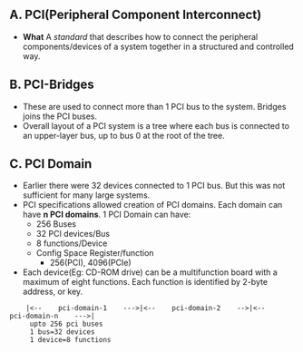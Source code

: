 ## A. PCI(Peripheral Component Interconnect)
- **What** A *standard* that describes how to connect the peripheral components/devices of a system together in a structured and controlled way.
  
## B. PCI-Bridges
- These are used to connect more than 1 PCI bus to the system. Bridges joins the PCI buses.
 - Overall layout of a PCI system is a tree where each bus is connected to an upper-layer bus, up to bus 0 at the root of the tree.

## C. PCI Domain
- Earlier there were 32 devices connected to 1 PCI bus. But this was not sufficient for many large systems. 
- PCI specifications allowed creation of PCI domains. Each domain can have **n PCI domains**. 1 PCI Domain can have:
	- 256 Buses
	- 32 PCI devices/Bus
	- 8 functions/Device
	- Config Space Register/function
 		- 256(PCI), 4096(PCIe)
- Each device(Eg: CD-ROM drive) can be a multifunction board with a maximum of eight functions. Each function is identified by 2-byte address, or key.
```
	|<--    pci-domain-1    --->|<--    pci-domain-2    -->|<--    pci-domain-n    --->|
	 upto 256 pci buses
	 1 bus=32 devices
	 1 device=8 functions
```
